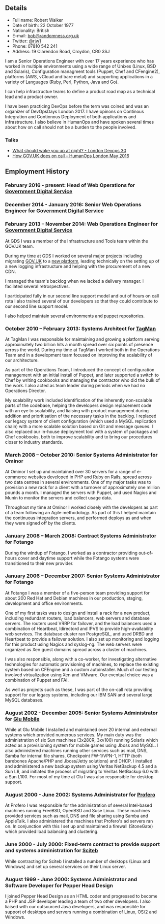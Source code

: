 ## Details ##

* Full name: Robert Walker
* Date of birth: 22 October 1977
* Nationality: British
* E-mail: bob@randomness.org.uk
* Twitter: [@rjw1](https://twitter.com/rjw1)
* Phone: 07810 542 241
* Address: 19 Clarendon Road, Croydon, CR0 3SJ

I am a Senior Operations Engineer with over 17 years experience who has worked in multiple environments using a wide range of Unixes (Linux, BSD and Solaris), Configuration managment tools (Puppet, Chef and CFengine2), platforms (AWS, vCloud and bare metal) and supporting applications in a variety of Languages (Ruby, Perl, Python, Java and Go).

I can help infrastructue teams to define a product road map as a technical lead and a product owner.

I have been practicing DevOps before the term was coined and was an organizer of DevOpsDays London 2017. I have opinons on Continous Integration and Contionous Deployment of both applications and infrastructure. I also believe in HumanOps and have spoken several times about how on call should not be a burden to the people involved.

### Talks

* [What should wake you up at night? - London Devops 30](https://www.youtube.com/watch?v=MumyrGQMAJY)
* [How GOV.UK does on call - HumanOps London May 2016](https://www.youtube.com/watch?v=XpGvssf3t50&feature=youtu.be)


## Employment History ##

### February 2016 - present: Head of Web Operations for [Government Digital Service][]

### December 2014 - January 2016: Senior Web Operations Engineer for [Government Digital Service][]

### February 2013 – November 2014: Web Operations Engineer for [Government Digital Service][]

At GDS I was a member of the Infrastructure and Tools team within the GOV.UK team.

During my time at GDS I worked on several major projects including  migrating
[GOV.UK](https://www.gov.uk) to a [new platform](https://gdstechnology.blog.gov.uk/2014/03/28/migrating-govuk-infrastructure/),
leading technically on the setting up of a new logging infrastructure
and helping with the procurement of a new CDN.

I managed the team's backlog when we lacked a delivery manager. I facilated
several retrospectives.

I participated fully in our second line support model and out of hours on call rota
I also trained several of our developers so that they could contribute to our
second line support model.

I also helped maintain several environments and puppet repositories.

### October 2010 – February 2013: Systems Architect for [TagMan][]

At TagMan I was responsible for maintaining and growing a platform serving approximately two billion hits a month spread over six points of presence across the world. During my time at TagMan I worked both in the Operations Team and in a development team focused on improving the scalability of our architecture.

As part of the Operations Team, I introduced the concept of
configuration management with an initial install of Puppet, and later
supported a switch to Chef by writing cookbooks and managing the
contractor who did the bulk of the work.  I also acted as team leader
during periods when we had no Operations Director.

My scalability work included identification of the inherently
non-scalable parts of the codebase, helping the developers design
replacement code with an eye to scalability, and liaising with product
management during addition and prioritisation of the necessary tasks
in the backlog.  I replaced our legacy system of client configuration
(which used a MySQL replication chain) with a more scalable solution
based on Git and message queues.  I also replaced our in-house
deployment tool with a system of packages and Chef cookbooks, both to
improve scalability and to bring our procedures closer to industry
standards.

### March 2008 – October 2010: Senior Systems Administrator for Ominor

At Ominor I set up and maintained over 30 servers for a range of e-commerce
websites developed in PHP and Ruby on Rails, spread across two data centres
in several environments. One of my major tasks was to provision a new rack
for a client with a turnover of approximately one million pounds a month. I
managed the servers with Puppet, and used Nagios and Munin to monitor the
servers and collect usage data.

Throughout my time at Ominor I worked closely with the developers as part
of a team following an Agile methodology. As part of this I helped maintain
the continuous integration servers, and performed deploys as and when they
were signed off by the clients.


### January 2008 – March 2008: Contract Systems Administrator for Fotango

During the windup of Fotango, I worked as a contractor providing out-of-hours
cover and daytime support while the Fotango systems were transitioned to
their new provider.

### January 2006 – December 2007: Senior Systems Administrator for Fotango

At Fotango I was a member of a five-person team providing support for about
200 Red Hat and Debian machines in our production, staging, development and
office environments.

One of my first tasks was to design and install a rack for a new product,
including redundant routers, load balancers, web servers and database
servers. The routers used VRRP for failover, and the load balancers used a
combination of Heartbeat, ldirectord and IPVS to provide high-availability
web services. The database cluster ran PostgreSQL, and used DRBD and
Heartbeat to provide a failover solution. I also set up monitoring and
logging for this product using Nagios and syslog-ng. The web servers were
organized as Xen guest domains spread across a cluster of machines.

I was also responsible, along with a co-worker, for investigating
alternative technologies for automatic provisioning of machines, to replace
the existing system based on CFEngine and a custom autoinstaller. Much of
our testing involved virtualization using Xen and VMware. Our eventual
choice was a combination of Puppet and FAI.

As well as projects such as these, I was part of the on-call rota providing
support for our legacy systems, including our IBM SAN and several large
MySQL databases.

### August 2002 - December 2005: Senior Systems Administrator for [Glu Mobile][]

While at Glu Mobile I installed and  maintained  over  20  internal  and
external systems which provided numerous services.  My  main  duty  was  the
administration of six Sun machines (3x280R, 3xv100)  running  Solaris  which
acted as a provisioning system for mobile games using  Jboss  and  MySQL.  I
also administered machines running other services such as mail,  DNS,  Samba
for internal  file  shares,  Checkpoint  FW-1/VPN-1,  HTTP  (both  barebones
Apache/PHP  and  Jboss/Jetty  solutions)   and   DHCP.   I   installed   and
administered a new backup system using Veritas NetBackup 4.5 and a  Sun  L8,
and initiated the process of migrating to Veritas NetBackup 6.0 with  a  Sun
L100.  For most of my time  at  Glu  I  was  also  responsible  for  desktop
support.

### August 2000 - June 2002: Systems Administrator for [Profero][]

At Profero I was responsible for the administration of  several  Intel-based
machines running FreeBSD, OpenBSD and Suse Linux.  These  machines  provided
services such as mail, DNS and file sharing using  Samba  and  AppleTalk.  I
also administered  the  machines  that  Profero's  ad  servers  ran  on.  In
conjunction with this I set up and maintained a firewall  (StoneGate)  which
provided load balancing and clustering.

### June 2000 - July 2000: Fixed-term contract to provide support and systems administration for [Sciteb][]

While contracting for Sciteb I installed a number of desktops (Linux and
Windows) and set up several services on their Linux server.

### August 1999 - June 2000: Systems Administrator and Software Developer for Pepper Head Design

I joined Pepper Head Design as an HTML coder and progressed to become a  PHP
and JSP developer leading a team of two other  developers.  I  also  liaised
with our outsourced Java developers, and  was  responsible  for  support  of
desktops and servers running a combination of Linux, OS/2 and Windows.

[sciteb]: http://www.sciteb.com "Sciteb"
[profero]: http://www.profero.com "Profero"
[tagman]: http://eu.tagman.com "TagMan"
[glu mobile]: http://www.glu.com "Glu Mobile"
[government digital service]: https://www.gov.uk/government/policy-teams/government-digital-service "Government Digital Service"

